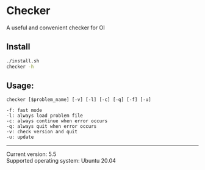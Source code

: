 # Checker
A useful and convenient checker for OI

## Install
```bash
./install.sh
checker -h
```

## Usage:
```
checker [$problem_name] [-v] [-l] [-c] [-q] [-f] [-u]

-f: fast mode
-l: always load problem file
-c: always continue when error occurs
-q: always quit when error occurs
-v: check version and quit
-u: update
```

---
Current version: 5.5  
Supported operating system: Ubuntu 20.04
